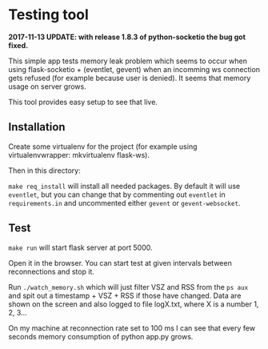 Testing tool
============

**2017-11-13 UPDATE: with release 1.8.3 of python-socketio the bug got fixed.**

This simple app tests memory leak problem which seems to occur when using flask-socketio + (eventlet, gevent) when
an incomming ws connection gets refused (for example because user is denied). It seems that memory usage on server grows.

This tool provides easy setup to see that live.


Installation
------------

Create some virtualenv for the project (for example using virtualenvwrapper: mkvirtualenv flask-ws).

Then in this directory:

`make req_install` will install all needed packages. By default it will use `eventlet`, but you can change that by
commenting out `eventlet` in `requirements.in` and uncommented either `gevent` or `gevent-websocket`.


Test
----

`make run` will start flask server at port 5000.

Open it in the browser. You can start test at given intervals between reconnections and stop it.

Run `./watch_memory.sh` which will just filter VSZ and RSS from the `ps aux` and spit out a timestamp + VSZ + RSS if
those have changed. Data are shown on the screen and also logged to file logX.txt, where X is a number 1, 2, 3...

On my machine at reconnection rate set to 100 ms I can see that every few seconds memory consumption of python app.py
grows.

